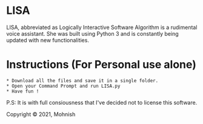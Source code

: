 # LISA
LISA, abbreviated as Logically Interactive Software Algorithm is a rudimental voice assistant. She was built using Python 3 and is constantly being updated with new functionalities. 
# Instructions (For Personal use alone)
    * Download all the files and save it in a single folder.
    * Open your Command Prompt and run LISA.py
    * Have fun !
    
    
P.S: It is with full consiousness that I've decided not to license this software.

Copyright © 2021, Mohnish
